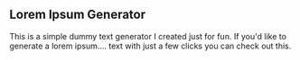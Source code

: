 ## Lorem Ipsum Generator
This is a simple dummy text generator I created just for fun. If you'd like to generate a lorem ipsum.... text with just a few clicks you can check out this.
